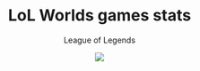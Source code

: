 <h1 align="center"> LoL Worlds games stats</h1>
<p align="center"> League of Legends </p>
<p align="center"><img src="https://static1-us.millenium.gg/tags/0/30/@/30-esport-lol-928x0-1.png"/></p> 
